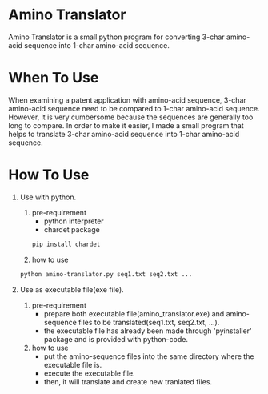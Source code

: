 
# Amino Translator
Amino Translator is a small python program for converting 3-char amino-acid sequence into 1-char amino-acid sequence.


# When To Use
When examining a patent application with amino-acid sequence, 3-char amino-acid sequence need to be compared to 1-char amino-acid sequence. However, it is very cumbersome because the sequences are generally too long to compare. In order to make it easier, I made a small program that helps to translate 3-char amino-acid sequence into 1-char amino-acid sequence.


# How To Use
1. Use with python.
    1) pre-requirement
        - python interpreter
        - chardet package 
        ```bash
        pip install chardet
        ```
    2) how to use
    ```bash
    python amino-translator.py seq1.txt seq2.txt ...
    ```

2. Use as executable file(exe file).
    1) pre-requirement
        - prepare both executable file(amino_translator.exe) and amino-sequence files to be translated(seq1.txt, seq2.txt, ...).
        - the executable file has already been made through 'pyinstaller' package and is provided with python-code.
    2) how to use
        - put the amino-sequence files into the same directory where the executable file is.
        - execute the executable file.
        - then, it will translate and create new tranlated files.

